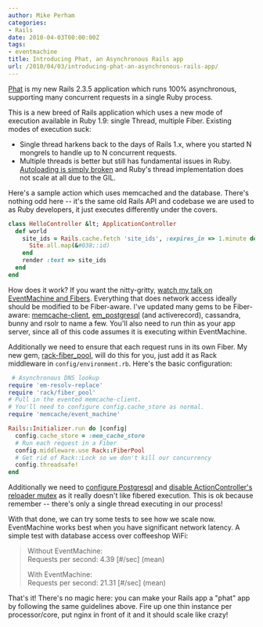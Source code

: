 ```yaml
---
author: Mike Perham
categories:
- Rails
date: 2010-04-03T00:00:00Z
tags:
- eventmachine
title: Introducing Phat, an Asynchronous Rails app
url: /2010/04/03/introducing-phat-an-asynchronous-rails-app/
---
```


[Phat][1] is my new Rails 2.3.5 application which runs 100% asynchronous, supporting many concurrent requests in a single Ruby process.

This is a new breed of Rails application which uses a new mode of execution available in Ruby 1.9: single Thread, multiple Fiber. Existing modes of execution suck:

*   Single thread harkens back to the days of Rails 1.x, where you started N mongrels to handle up to N concurrent requests.
*   Multiple threads is better but still has fundamental issues in Ruby. [Autoloading is simply broken][2] and Ruby's thread implementation does not scale at all due to the GIL.

Here's a sample action which uses memcached and the database. There's nothing odd here -- it's the same old Rails API and codebase we are used to as Ruby developers, it just executes differently under the covers.

```ruby
class HelloController &lt; ApplicationController
  def world
    site_ids = Rails.cache.fetch 'site_ids', :expires_in => 1.minute do
      Site.all.map(&#038;:id)
    end
    render :text => site_ids
  end
end
```

How does it work? If you want the nitty-gritty, [watch my talk on EventMachine and Fibers][3]. Everything that does network access ideally should be modified to be Fiber-aware. I've updated many gems to be Fiber-aware: [memcache-client][4], [em_postgresql][5] (and activerecord), cassandra, bunny and rsolr to name a few. You'll also need to run thin as your app server, since all of this code assumes it is executing within EventMachine.

Additionally we need to ensure that each request runs in its own Fiber. My new gem, [rack-fiber_pool][6], will do this for you, just add it as Rack middleware in `config/environment.rb`. Here's the basic configuration:

```ruby
 # Asynchronous DNS lookup
require 'em-resolv-replace'
require 'rack/fiber_pool'
# Pull in the evented memcache-client.
# You'll need to configure config.cache_store as normal.
require 'memcache/event_machine'

Rails::Initializer.run do |config|
  config.cache_store = :mem_cache_store
  # Run each request in a Fiber
  config.middleware.use Rack::FiberPool
  # Get rid of Rack::Lock so we don't kill our concurrency
  config.threadsafe!
end
```

Additionally we need to [configure Postgresql][7] and [disable ActionController's reloader mutex][8] as it really doesn't like fibered execution. This is ok because remember -- there's only a single thread executing in our process!

With that done, we can try some tests to see how we scale now. EventMachine works best when you have significant network latency. A simple test with database access over coffeeshop WiFi:

> Without EventMachine:  
> Requests per second: 4.39 \[#/sec\] (mean)
> 
> With EventMachine:  
> Requests per second: 21.31 \[#/sec\] (mean) 

That's it! There's no magic here: you can make your Rails app a "phat" app by following the same guidelines above. Fire up one thin instance per processor/core, put nginx in front of it and it should scale like crazy!

 [1]: http://github.com/mperham/phat
 [2]: http://redmine.ruby-lang.org/issues/show/921
 [3]: /2010/01/27/scalable-ruby-processing-with-eventmachine/
 [4]: http://github.com/mperham/memcache-client
 [5]: http://github.com/mperham/em_postgresql
 [6]: http://github.com/mperham/rack-fiber_pool
 [7]: http://github.com/mperham/phat/blob/master/config/database.yml
 [8]: http://github.com/mperham/phat/blob/master/config/initializers/disable_locking.rb
